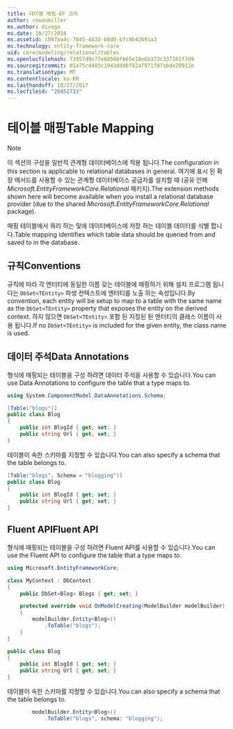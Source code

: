 ```yaml
---
title: 테이블 매핑-EF 코어
author: rowanmiller
ms.author: divega
ms.date: 10/27/2016
ms.assetid: c807aa4c-7845-443d-b8d0-bfc9b42691a3
ms.technology: entity-framework-core
uid: core/modeling/relational/tables
ms.openlocfilehash: 73957d9c77e6856bfb65e10e6b373c337101f7d9
ms.sourcegitcommit: 01a75cd483c1943ddd6f82af971f07abde20912e
ms.translationtype: MT
ms.contentlocale: ko-KR
ms.lasthandoff: 10/27/2017
ms.locfileid: "26052733"
---
```

# <a name="table-mapping"></a><span data-ttu-id="39d3c-102">테이블 매핑</span><span class="sxs-lookup"><span data-stu-id="39d3c-102">Table Mapping</span></span>

> [!NOTE]  
> <span data-ttu-id="39d3c-103">이 섹션의 구성을 일반적 관계형 데이터베이스에 적용 됩니다.</span><span class="sxs-lookup"><span data-stu-id="39d3c-103">The configuration in this section is applicable to relational databases in general.</span></span> <span data-ttu-id="39d3c-104">여기에 표시 된 확장 메서드를 사용할 수 있는 관계형 데이터베이스 공급자를 설치할 때 (공유 인해 *Microsoft.EntityFrameworkCore.Relational* 패키지).</span><span class="sxs-lookup"><span data-stu-id="39d3c-104">The extension methods shown here will become available when you install a relational database provider (due to the shared *Microsoft.EntityFrameworkCore.Relational* package).</span></span>

<span data-ttu-id="39d3c-105">매핑 테이블에서 쿼리 하는 및에 데이터베이스에 저장 하는 테이블 데이터를 식별 합니다.</span><span class="sxs-lookup"><span data-stu-id="39d3c-105">Table mapping identifies which table data should be queried from and saved to in the database.</span></span>

## <a name="conventions"></a><span data-ttu-id="39d3c-106">규칙</span><span class="sxs-lookup"><span data-stu-id="39d3c-106">Conventions</span></span>

<span data-ttu-id="39d3c-107">규칙에 따라 각 엔터티에 동일한 이름 갖는 테이블에 매핑하기 위해 설치 프로그램 됩니다는 `DbSet<TEntity>` 파생 컨텍스트에 엔터티를 노출 하는 속성입니다.</span><span class="sxs-lookup"><span data-stu-id="39d3c-107">By convention, each entity will be setup to map to a table with the same name as the `DbSet<TEntity>` property that exposes the entity on the derived context.</span></span> <span data-ttu-id="39d3c-108">하지 않으면 `DbSet<TEntity>` 포함 된 지정된 된 엔터티의 클래스 이름이 사용 됩니다.</span><span class="sxs-lookup"><span data-stu-id="39d3c-108">If no `DbSet<TEntity>` is included for the given entity, the class name is used.</span></span>

## <a name="data-annotations"></a><span data-ttu-id="39d3c-109">데이터 주석</span><span class="sxs-lookup"><span data-stu-id="39d3c-109">Data Annotations</span></span>

<span data-ttu-id="39d3c-110">형식에 매핑되는 테이블을 구성 하려면 데이터 주석을 사용할 수 있습니다.</span><span class="sxs-lookup"><span data-stu-id="39d3c-110">You can use Data Annotations to configure the table that a type maps to.</span></span>

``` csharp
using System.ComponentModel.DataAnnotations.Schema;
```
``` csharp
[Table("blogs")]
public class Blog
{
    public int BlogId { get; set; }
    public string Url { get; set; }
}
```

<span data-ttu-id="39d3c-111">테이블이 속한 스키마를 지정할 수 있습니다.</span><span class="sxs-lookup"><span data-stu-id="39d3c-111">You can also specify a schema that the table belongs to.</span></span>

``` csharp
[Table("blogs", Schema = "blogging")]
public class Blog
{
    public int BlogId { get; set; }
    public string Url { get; set; }
}
```

## <a name="fluent-api"></a><span data-ttu-id="39d3c-112">Fluent API</span><span class="sxs-lookup"><span data-stu-id="39d3c-112">Fluent API</span></span>

<span data-ttu-id="39d3c-113">형식에 매핑되는 테이블을 구성 하려면 Fluent API를 사용할 수 있습니다.</span><span class="sxs-lookup"><span data-stu-id="39d3c-113">You can use the Fluent API to configure the table that a type maps to.</span></span>

``` csharp
using Microsoft.EntityFrameworkCore;
```
``` csharp
class MyContext : DbContext
{
    public DbSet<Blog> Blogs { get; set; }

    protected override void OnModelCreating(ModelBuilder modelBuilder)
    {
        modelBuilder.Entity<Blog>()
            .ToTable("blogs");
    }
}

public class Blog
{
    public int BlogId { get; set; }
    public string Url { get; set; }
}
```

<span data-ttu-id="39d3c-114">테이블이 속한 스키마를 지정할 수 있습니다.</span><span class="sxs-lookup"><span data-stu-id="39d3c-114">You can also specify a schema that the table belongs to.</span></span>

<!-- [!code-csharp[Main](samples/core/relational/Modeling/FluentAPI/Samples/Relational/TableAndSchema.cs?highlight=2)] -->
``` csharp
        modelBuilder.Entity<Blog>()
            .ToTable("blogs", schema: "blogging");
```
